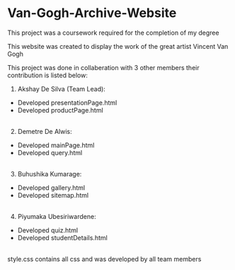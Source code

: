 # Van-Gogh-Archive-Website
This project was a coursework required for the completion of my degree

This website was created to display the work of the great artist Vincent Van Gogh <br >

This project was done in collaberation with 3 other members their contribution is listed below: <br >

1) Akshay De Silva (Team Lead): 
- Developed presentationPage.html
- Developed productPage.html <br ><br >
 
2) Demetre De Alwis:            
- Developed mainPage.html 
- Developed query.html <br ><br >

3) Buhushika Kumarage:          
- Developed gallery.html 
- Developed sitemap.html <br ><br >

4) Piyumaka Ubesiriwardene:     
- Developed quiz.html 
- Developed studentDetails.html <br ><br >

style.css contains all css and was developed by all team members
